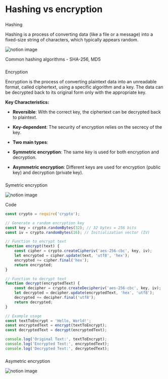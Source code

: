 # Hashing vs encryption

### 

[](#f392b9158f6a41f2886bc40e5638d36b "Hashing")Hashing

Hashing is a process of converting data (like a file or a message) into a fixed-size string of characters, which typically appears random.

![notion image](https://www.notion.so/image/https%3A%2F%2Fprod-files-secure.s3.us-west-2.amazonaws.com%2F085e8ad8-528e-47d7-8922-a23dc4016453%2F0c8b4e60-b0dd-4807-914b-2604bbce3649%2FScreenshot_2024-08-09_at_12.11.24_PM.png?table=block&id=c52d28a7-dfd8-4cbe-96bd-d8271ea90097&cache=v2)

Common hashing algorithms - SHA-256, MD5

### 

[](#4f0872caffe04497868ce4a5e06f0b6a "Encryption")Encryption

Encryption is the process of converting plaintext data into an unreadable format, called ciphertext, using a specific algorithm and a key. The data can be decrypted back to its original form only with the appropriate key.

**Key Characteristics:**

*   **Reversible**: With the correct key, the ciphertext can be decrypted back to plaintext.

*   **Key-dependent**: The security of encryption relies on the secrecy of the key.

*   **Two main types**:

*   **Symmetric encryption**: The same key is used for both encryption and decryption.
*   **Asymmetric encryption**: Different keys are used for encryption (public key) and decryption (private key).

### 

[](#11a356b36b8c4a078035f72ff224358d "Symetric encryption")Symetric encryption

![notion image](https://www.notion.so/image/https%3A%2F%2Fprod-files-secure.s3.us-west-2.amazonaws.com%2F085e8ad8-528e-47d7-8922-a23dc4016453%2F2d9f7548-8b80-4195-9716-d269f0ebfbad%2FScreenshot_2024-08-09_at_12.13.24_PM.png?table=block&id=349525cd-683a-4e53-879c-ef62423bcf20&cache=v2)

Code

```javascript
const crypto = require('crypto');

// Generate a random encryption key
const key = crypto.randomBytes(32); // 32 bytes = 256 bits
const iv = crypto.randomBytes(16); // Initialization vector (IV)

// Function to encrypt text
function encrypt(text) {
    const cipher = crypto.createCipheriv('aes-256-cbc', key, iv);
    let encrypted = cipher.update(text, 'utf8', 'hex');
    encrypted += cipher.final('hex');
    return encrypted;
}

// Function to decrypt text
function decrypt(encryptedText) {
    const decipher = crypto.createDecipheriv('aes-256-cbc', key, iv);
    let decrypted = decipher.update(encryptedText, 'hex', 'utf8');
    decrypted += decipher.final('utf8');
    return decrypted;
}

// Example usage
const textToEncrypt = 'Hello, World!';
const encryptedText = encrypt(textToEncrypt);
const decryptedText = decrypt(encryptedText);

console.log('Original Text:', textToEncrypt);
console.log('Encrypted Text:', encryptedText);
console.log('Decrypted Text:', decryptedText);
```

### 

[](#8cb2d5bd6f6b4c1d8c9b31e61afc0d2e "Asymetric encryption")Asymetric encryption

![notion image](https://www.notion.so/image/https%3A%2F%2Fprod-files-secure.s3.us-west-2.amazonaws.com%2F085e8ad8-528e-47d7-8922-a23dc4016453%2Fade1a925-bd4e-4041-9cfb-f5c55a5ac0f9%2FScreenshot_2024-08-09_at_12.22.03_PM.png?table=block&id=a002746e-2534-47f2-8409-8973252ca08e&cache=v2)